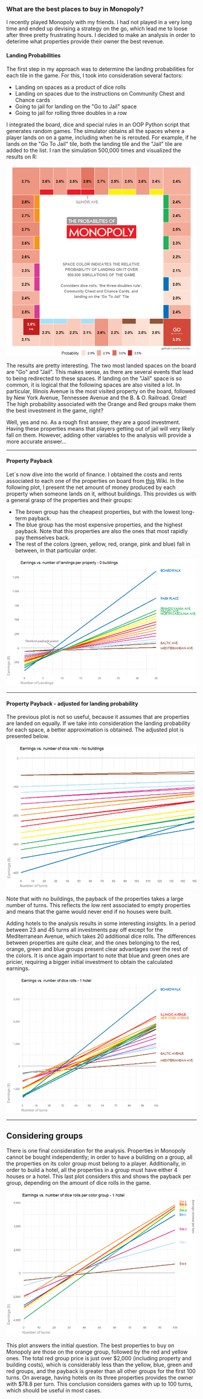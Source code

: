 ### What are the best places to buy in Monopoly?

I recently played Monopoly with my friends. I had not played in a very long time and ended up devising a strategy on the go, which lead me to loose after three pretty frustrating hours. I decided to make an analysis in order to deterime what properties provide their owner the best revenue.

#### Landing Probabilities

The first step in my approach was to determine the landing probabilities for each tile in the game. For this, I took into consideration several factors: 
* Landing on spaces as a product of dice rolls
* Landing on spaces due to the instructions on Community Chest and Chance cards
* Going to jail for landing on the "Go to Jail" space
* Going to jail for rolling three doubles in a row

I integrated the board, dice and special rules in an OOP Python script that generates random games. The simulator obtains all the spaces where a player lands on on a game, including when he is rerouted. For example, if he lands on the "Go To Jail" tile, both the landing tile and the "Jail" tile are added to the list. I ran the simulation 500,000 times and visualized the results on R:

<p align="center">
  <img src="monopoly_probabilities.png" />
</p>

The results are pretty interesting. The two most landed spaces on the board are "Go" and "Jail". This makes sense, as there are several events that lead to being redirected to these spaces. If landing on the "Jail" space is so common, it is logical that the following spaces are also visited a lot. In particular, Illinois Avenue is the most visited property on the board, followed by New York Avenue, Tennessee Avenue and the B. & O. Railroad. Great! The high probability associated with the Orange and Red groups make them the best investment in the game, right?

Well, yes and no. As a rough first answer, they are a good investment. Having these properties means that players getting out of jail will very likely fall on them. However, adding other variables to the analysis will provide a more accurate answer...

---

#### Property Payback

Let´s now dive into the world of finance. I obtained the costs and rents associated to each one of the properties on board from [this](https://monopoly.fandom.com/wiki/Property)  Wiki. In the following plot, I present the net amount of money produced by each property when someone lands on it, without buildings. This provides us with a general grasp of the properties and their groups:
* The brown group has the cheapest properties, but with the lowest long-term payback.
* The blue group has the most expensive properties, and the highest payback. Note that this properties are also the ones that most rapidly pay themselves back.
* The rest of the colors (green, yellow, red, orange, pink and blue) fall in between, in that particular order.

<p align="center">
  <img src="payback_no_buidlings.png" />
</p>

---

#### Property Payback - adjusted for landing probability

The previous plot is not so useful, because it assumes that are properties are landed on equally. If we take into consideration the landing probability for each space, a better approximation is obtained. The adjusted plot is presented below. 

<p align="center">
  <img src="payback_w_prob_no_b.png" />
</p>

Note that with no buildings, the payback of the properties takes a large number of turns. This reflects the low rent associated to empty properties and means that the game would never end if no houses were built. 

Adding hotels to the analysis results in some interesting insights. In a period between 23 and 45 turns all investments pay off except for the Mediterranean Avenue, which takes 20 additional dice rolls. The differences between properties are quite clear, and the ones belonging to the red, orange, green and blue groups present clear advantages over the rest of the colors. It is once again important to note that blue and green ones are pricier, requiring a bigger initial investment to obtain the calculated earnings. 

<p align="center">
  <img src="payback_w_prob_1_hotel.png" />
</p>

---

## Considering groups

There is one final consideration for the analysis. Properties in Monopoly cannot be bought independently; in order to have a building on a group, all the properties on its color group must belong to a player. Additionally, in order to build a hotel, all the properties in a group must have either 4 houses or a hotel. This last plot considers this and shows the payback per group, depending on the amount of dice rolls in the game.

<p align="center">
  <img src="rolls_color_group_1_hotel.png" />
</p>

This plot answers the initial question. The best properties to buy on Monopoly are those on the orange group, followed by the red and yellow ones. The total red group price is just over $2,000 (including property and building costs), which is considerably less than the yellow, blue, green and red groups, and the payback is greater than all other groups for the first 100 turns. On average, having hotels on its three properties provides the owner with $78.8 per turn. This conclusion considers games with up to 100 turns, which should be useful in most cases.  
